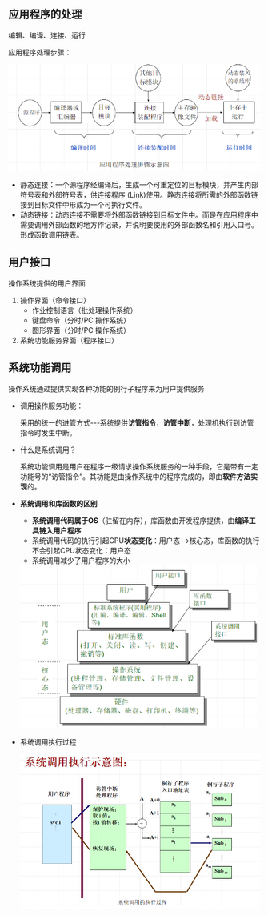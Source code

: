 ## 应用程序的处理

编辑、编译、连接、运行

应用程序处理步骤：

<img src="笔记图片/image-20220929112036008.png" alt="image-20220929112036008" style="zoom:67%;" />

* 静态连接：一个源程序经编译后，生成一个可重定位的目标模块，并产生内部符号表和外部符号表，供连接程序 (Link)使用。静态连接将所需的外部函数链接到目标文件中形成为一个可执行文件。
* 动态链接：动态连接不需要将外部函数链接到目标文件中。而是在应用程序中需要调用外部函数的地方作记录，并说明要使用的外部函数名和引用入口号。形成函数调用链表。

## 用户接口

操作系统提供的用户界面

1. 操作界面（命令接口）
   * 作业控制语言（批处理操作系统）
   * 键盘命令（分时/PC 操作系统）
   * 图形界面（分时/PC 操作系统）
2. 系统功能服务界面（程序接口）

## 系统功能调用

操作系统通过提供实现各种功能的例行子程序来为用户提供服务

* 调用操作服务功能：

  采用的统一的进管方式---系统提供**访管指令**，**访管中断**，处理机执行到访管指令时发生中断。

* 什么是系统调用？

  系统功能调用是用户在程序一级请求操作系统服务的一种手段，它是带有一定功能号的“访管指令”。其功能是由操作系统中的程序完成的，即由**软件方法实现**的。 

* **系统调用和库函数的区别**

  * **系统调用代码属于OS**（驻留在内存），库函数由开发程序提供，由**编译工具链入用户程序**
  * 系统调用代码的执行引起CPU**状态变化**：用户态-->核心态，库函数的执行不会引起CPU状态变化：用户态
  * 系统调用减少了用户程序的大小

  <img src="笔记图片/image-20221004082906199.png" alt="image-20221004082906199" style="zoom:67%;" />

* 系统调用执行过程

  <img src="笔记图片/image-20221004083221755.png" alt="image-20221004083221755" style="zoom:67%;" />